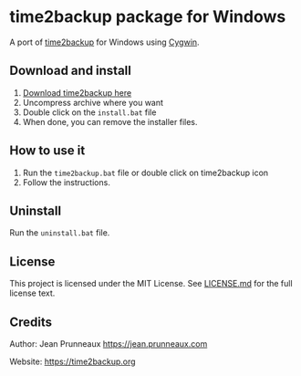 # time2backup package for Windows

A port of [time2backup](https://time2backup.org) for Windows using [Cygwin](https://www.cygwin.com).

## Download and install
1. [Download time2backup here](https://time2backup.org)
2. Uncompress archive where you want
3. Double click on the `install.bat` file
4. When done, you can remove the installer files.

## How to use it
1. Run the `time2backup.bat` file or double click on time2backup icon
2. Follow the instructions.

## Uninstall
Run the `uninstall.bat` file.

## License
This project is licensed under the MIT License. See [LICENSE.md](LICENSE.md) for the full license text.

## Credits
Author: Jean Prunneaux https://jean.prunneaux.com

Website: https://time2backup.org

